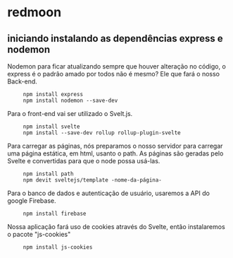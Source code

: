 # redmoon

## iniciando instalando as dependências express e nodemon

Nodemon para ficar atualizando sempre que houver alteração no código, o express é o padrão amado por todos não é mesmo? Ele que fará o nosso Back-end.
~~~
     npm install express
     npm install nodemon --save-dev
~~~

Para o front-end vai ser utilizado o Svelt.js.
~~~
     npm install svelte
     npm install --save-dev rollup rollup-plugin-svelte
~~~

Para carregar as páginas, nós preparamos o nosso servidor para
carregar uma página estática, em html, usanto o path. As páginas
são geradas pelo Svelte e convertidas para que o node possa usá-las.
~~~
     npm install path
     npm devit sveltejs/template -nome-da-página-
~~~

Para o banco de dados e autenticação de usuário, usaremos a API do google Firebase.
~~~
     npm install firebase
~~~

Nossa aplicação fará uso de cookies através do Svelte, então
instalaremos o pacote "js-cookies"
~~~
     npm install js-cookies
~~~